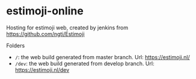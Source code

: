 # estimoji-online

Hosting for estimoji web, created by jenkins from https://github.com/ngti/Estimoji

Folders

- `/`: the web build generated from master branch. Url: https://estimoji.nl/
- `/dev`: the web build generated from develop branch. Url: https://estimoji.nl/dev

